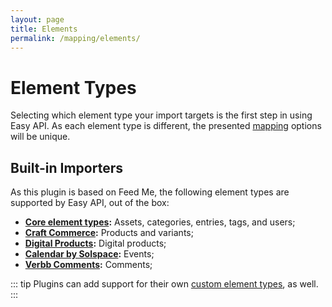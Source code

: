```yaml
---
layout: page
title: Elements
permalink: /mapping/elements/
---
```


# Element Types

Selecting which element type your import targets is the first step in using Easy API. As each element type is different, the presented [mapping](../feed-setup/mapping) options will be unique.

## Built-in Importers

As this plugin is based on Feed Me, the following element types are supported by Easy API, out of the box:

- **[Core element types](https://craftcms.com/docs/4.x/elements.html):** Assets, categories, entries, tags, and users;
- **[Craft Commerce](https://plugins.craftcms.com/commerce):** Products and variants;
- **[Digital Products](https://plugins.craftcms.com/digital-products):** Digital products;
- **[Calendar by Solspace](https://plugins.craftcms.com/calendar):** Events;
- **[Verbb Comments](https://plugins.craftcms.com/comments):** Comments;

::: tip
Plugins can add support for their own [custom element types](../developers/element-types.md), as well.
:::
